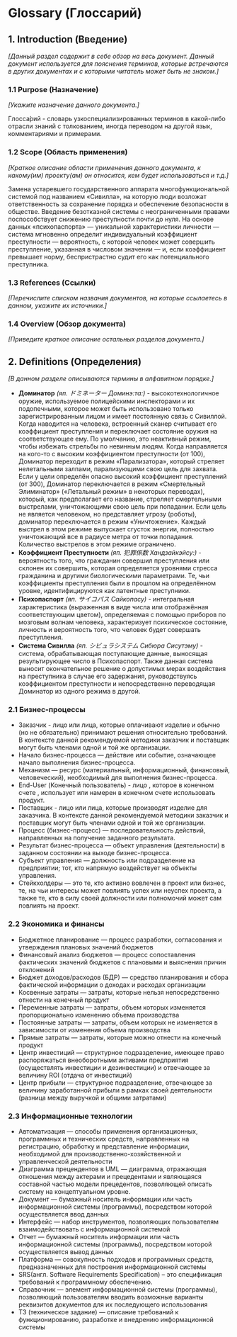 # Glossary (Глоссарий)

## 1. Introduction (Введение)
*[Данный раздел содержит в себе обзор на весь документ. Данный документ используется для пояснения терминов, которые встречаются в других документах и с которыми читатель может быть не знаком.]*

### 1.1 Purpose (Назначение)
*[Укажите назначение данного документа.]*  

Глосса́рий - словарь узкоспециализированных терминов в какой-либо отрасли знаний с толкованием, иногда переводом на другой язык, комментариями и примерами. 

### 1.2 Scope (Область применения)
*[Краткое описание области применения данного документа, к какому(им) проекту(ам) он относится, кем будет использоваться и т.д.]*  

Замена устаревшего государственного аппарата многофункциональной системой под названием «Сивилла», на которую люди возложат ответственность за сохранение порядка и обеспечение безопасности в обществе. Введение безотказной системы с неограниченными правами поспособствует снижению преступности почти до нуля. На основе данных «психопаспорта» — уникальной характеристики личности — система мгновенно определит индивидуальный коэффициент преступности — вероятность, с которой человек может совершить преступление, указанная в числовом значении — и, если коэффициент превышает норму, беспристрастно судит его как потенциального преступника.

### 1.3 References (Ссылки)
*[Перечислите списком названия документов, на которые ссылаетесь в данном, укажите их источники.]*

### 1.4 Overview (Обзор документа)
*[Приведите краткое описание остальных разделов документа.]*

## 2. Definitions (Определения)
*[В данном разделе описываются термины в алфавитном порядке.]*
* **Доминатор** *(яп. ドミネーター Доминэ:та:)* - высокотехнологичное оружие, используемое полицейскими инспекторами и их подопечными, которое может быть использовано только зарегистрированным лицом и имеет постоянную связь с Сивиллой. Когда наводится на человека, встроенный сканер считывает его коэффициент преступления и переключает состояние оружия на соответствующее ему. По умолчанию, это неактивный режим, чтобы избежать стрельбы по невинным людям. Когда направляется на кого-то с высоким коэффициентом преступности (от 100), Доминатор переходит в режим «Парализатора», который стреляет нелетальными залпами, парализующими свою цель для захвата. Если у цели определён опасно высокий коэффициент преступлений (от 300), Доминатор переключается в режим «Смертельный Элиминатор» («Летальный режим» в некоторых переводах), который, как предполагает его название, стреляет смертельными выстрелами, уничтожающими свою цель при попадании. Если цель не является человеком, но представляет угрозу (роботы), доминатор переключается в режим «Уничтожение». Каждый выстрел в этом режиме выпускает сгусток энергии, полностью уничтожающий все в радиусе метра от точки попадания. Количество выстрелов в этом режиме ограничено.
* **Коэффициент Преступности** *(яп. 犯罪係数 Хандзайкэйсу:)* - вероятность того, что гражданин совершил преступления или склонен их совершить, которая определяется уровнями стресса гражданина и другими биологическими параметрами. Те, чьи коэффициенты преступления были в прошлом на определённом уровне, идентифицируются как латентные преступники.
* **Психопаспорт** *(яп. サイコパス Сайкопасу)* - интегральная характеристика (выраженная в виде числа или отображённая соответствующим цветом), определяемая с помощью приборов по мозговым волнам человека, характеризует психическое состояние, личность и вероятность того, что человек будет совершать преступления.
* **Система Сивилла** *(яп. シビュラシステム Сибюра Сисутэму)* - система, обрабатывающая поступающие данные, выносящая результирующее число в Психопаспорт. Также данная система выносит окончательное решение о допустимых мерах воздействия на преступника в случае его задержания, руководствуясь коэффициентом преступности и непосредственно переводящая Доминатор из одного режима в другой.

### 2.1 Бизнес-процессы

* Заказчик - лицо или лица, которые оплачивают изделие и обычно (но не обязательно) принимают решения относительно требований. В контексте данной рекомендуемой методики заказчик и поставщик могут быть членами одной и той же организации.
* Начало бизнес-процесса — действие или событие, означающее начало выполнения бизнес-процесса.
* Механизм — ресурс (материальный, информационный, финансовый, человеческий), необходимый для выполнения бизнес-процесса.
* End-User (Конечный пользователь) - лицо , которое в конечном счете , использует или намерен в конечном счете использовать продукт.
* Поставщик - лицо или лица, которые производят изделие для заказчика. В контексте данной рекомендуемой методики заказчик и поставщик могут быть членами одной и той же организации.
* Процесс (бизнес-процесс) — последовательность действий, направленных на получение заданного результата.
* Результат бизнес-процесса — объект управления (деятельности) в заданном состоянии на выходе бизнес-процесса.
* Субъект управления — должность или подразделение на предприятии; тот, кто напрямую воздействует на объекты управления.
* Стейкхолдеры — это те, кто активно вовлечен в проект или бизнес, те, на чьи интересы может повлиять успех или неуспех проекта, а также те, кто в силу своей должности или полномочий может сам повлиять на проект.


### 2.2 Экономика и финансы
* Бюджетное планирование — процесс разработки, согласования и утверждения плановых значений бюджетов
* Финансовый анализ бюджетов — процесс сопоставления фактических значений бюджетов с плановыми и выяснения причин отклонений
* Бюджет доходов/расходов (БДР) — средство планирования и сбора фактической информации о доходах и расходах организации
* Косвенные затраты — затраты, которые нельзя непосредственно отнести на конечный продукт
* Переменные затраты — затраты, объем которых изменяется пропорционально изменению объема производства
* Постоянные затраты — затраты, объем которых не изменяется в зависимости от изменения объема производства
* Прямые затраты — затраты, которые можно отнести на конечный продукт
* Центр инвестиций — структурное подразделение, имеющее право распоряжаться внеоборотными активами предприятия (осуществлять инвестиции и дезинвестиции) и отвечающее за величину ROI (отдача от инвестиций)
* Центр прибыли — структурное подразделение, отвечающее за величину заработанной прибыли в рамках своей деятельности (разница между выручкой и общими затратами)

### 2.3 Информационные технологии
* Автоматизация — способы применения организационных, программных и технических средств, направленных на регистрацию, обработку и представление информации, необходимой для производственно-хозяйственной и управленческой деятельности
* Диаграмма прецендентов в UML — диаграмма, отражающая отношения между актерами и прецедентами и являющаяся составной частью модели прецедентов, позволяющей описать систему на концептуальном уровне.
* Документ — бумажный носитель информации или часть информационной системы (программы), посредством которой осуществляется ввод данных
* Интерфейс — набор инструментов, позволяющих пользователям взаимодействовать с информационной системой
* Отчет — бумажный носитель информации или часть информационной системы (программы), посредством которой осуществляется вывод данных
* Платформа — совокупность подходов и программных средств, предназначенных для построения информационной системы
* SRS(англ. Software Requirements Specification) – это спецификация требований к программному обеспечению.
* Справочник — элемент информационной системы (программы), позволяющий пользователям вводить возможные варианты реквизитов документов для их последующего использования
* ТЗ (техническое задание) — описание требований к функционированию, разработке и внедрению информационной системы






